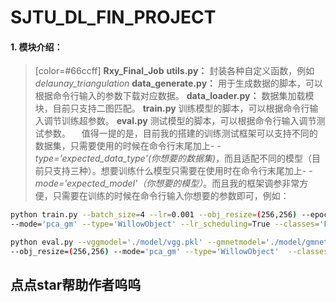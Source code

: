 # SJTU_DL_FIN_PROJECT

#### 1. 模块介绍：
>[color=#66ccff] **Rxy_Final_Job**
> **utils.py：** 封装各种自定义函数，例如*delaunay_triangulation*
> **data_generate.py：** 用于生成数据的脚本，可以根据命令行输入的参数下载对应数据。
> **data_loader.py：** 数据集加载模块，目前只支持二图匹配。
> **train.py** 训练模型的脚本，可以根据命令行输入调节训练超参数。
> **eval.py** 测试模型的脚本，可以根据命令行输入调节测试参数。
&ensp;&ensp;值得一提的是，目前我的搭建的训练测试框架可以支持不同的数据集，只需要使用的时候在命令行末尾加上- -*type='expected_data_type'(你想要的数据集)*，而且适配不同的模型（目前只支持三种）。想要训练什么模型只需要在使用时在命令行末尾加上- -*mode='expected_model'（你想要的模型）*。而且我的框架调参非常方便，只需要在训练的时候在命令行输入你想要的参数即可，例如：
```bash
python train.py --batch_size=4 --lr=0.001 --obj_resize=(256,256) --epochs=300 
--mode='pca_gm' --type='WillowObject' --lr_scheduling=True --classes='Face'

python eval.py --vggmodel='./model/vgg.pkl' --gmnetmodel='./model/gmnet.pkl' 
--obj_resize=(256,256) --mode='pca_gm' --type='WillowObject'  --classes='Face'
```
## 点点star帮助作者呜呜